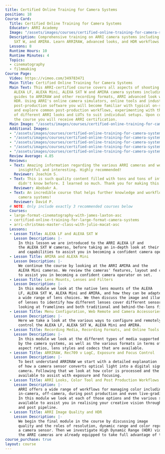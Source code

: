 ```yaml
---
title: Certified Online Training for Camera Systems
position: 18
Course Card:
  Title: Certified Online Training for Camera Systems
  Educator: ARRI Academy
  Image: "/assets/images/courses/certified-online-training-for-camera-systems/certified-online-training-for-camera-systems.jpg"
  Description: Comprehensive training on ARRI camera systems including ALEXA LF, Mini,
    SXT W, and AMIRA. Learn ARRIRAW, advanced looks, and HDR workflows.
  Lessons: 8
  Runtime Hours: 10
  Runtime Minutes: 4
  Topics:
  - cinematography
  - filmmaking
Course Page:
  Video: https://vimeo.com/349783471
  Main Title: Certified Online Training for Camera Systems
  Main Text: This ARRI-certified course covers all aspects of shooting with the ARRI
    ALEXA LF, ALEXA Mini, ALEXA SXT W and AMIRA camera systems including detailed
    guides to ARRIRAW and other recording formats, ARRI advanced look workflows and
    HDR. Using ARRI's online camera simulators, online tools and industry standard
    post-production software you will become familiar with typical on-set situations
    and explore common post-production workflows, experimenting with the application
    of different ARRI looks and LUTs to suit individual setups. Upon completion of
    the course you will receive ARRI certification.
  Main Image: "/assets/images/courses/certified-online-training-for-camera-systems/certified-online-training-for-camera-systems-1.jpg"
  Additional Images:
  - "/assets/images/courses/certified-online-training-for-camera-systems/certified-online-training-for-camera-systems-2.jpg"
  - "/assets/images/courses/certified-online-training-for-camera-systems/certified-online-training-for-camera-systems-3.jpg"
  - "/assets/images/courses/certified-online-training-for-camera-systems/certified-online-training-for-camera-systems-4.jpg"
  - "/assets/images/courses/certified-online-training-for-camera-systems/certified-online-training-for-camera-systems-5.jpg"
  - "/assets/images/courses/certified-online-training-for-camera-systems/certified-online-training-for-camera-systems-6.jpg"
  Review Average: 4.85
  Reviews:
  - Text: Amazing information regarding the various ARRI cameras and workflows. Very
      insightful and interesting. Highly recommended!
    Reviewer: Joachim S.
  - Text: This is such quality content filled with tons and tons of information I
      didn't know before. I learned so much. Thank you for making this.
    Reviewer: Abobakr A.
  - Text: An incredible course that helps further knowledge and workflows with ARRI
      camera systems!
    Reviewer: David P.
  # NOTE: Only include exactly 3 recommended courses below
  Courses:
  - large-format-cinematography-with-james-laxton-asc
  - certified-online-training-for-large-format-camera-systems
  - arri-christmas-master-class-with-julio-macat-asc
  Lessons:
  - Lesson Title: ALEXA LF and ALEXA SXT W
    Lesson Description: |-
      In this lesson we are introduced to the ARRI ALEXA LF and
      the ALEXA SXT W cameras, before taking an in-depth look at their features, layout
      and capabilities to assist you in becoming a confident camera operator on set.
  - Lesson Title: AMIRA and ALEXA Mini
    Lesson Description: |-
      We continue the course by looking at the ARRI AMIRA and the
      ALEXA Mini cameras. We review the cameras' features, layout and capabilities
      to assist you in becoming a confident camera operator on set.
  - Lesson Title: Lens Mounts, Lenses and Filters
    Lesson Description: |-
      In this module we look at the native lens mounts of the ALEXA
      LF, ALEXA SXT W, ALEXA Mini and AMIRA, and how they can be adapted to support
      a wide range of lens choices. We then discuss the image and illumination circle
      of lenses to identify how different lenses cover different sensor sizes, before
      looking at framelines and both traditional and behind-the-lens filtration.
  - Lesson Title: Menu Configuration, Web Remote and Camera Accessories
    Lesson Description: |-
      Here we take a look at the various ways to configure and remotely
      control the ALEXA LF, ALEXA SXT W, ALEXA Mini and AMIRA.
  - Lesson Title: Recording Media, Recording Formats, and Online Tools
    Lesson Description: |-
      In this module we look at the different types of media supported
      by the camera systems, as well as the various formats in terms of sensor modes,
      aspect ratios, lens styles and codecs that are available.
  - Lesson Title: ARRIRAW, Rec709 v LogC, Exposure and Focus Control
    Lesson Description: |-
      To best understand ARRIRAW we start with a detailed explanation
      of how a camera sensor converts optical light into a digital signal inside the
      camera. Following that we look at how color is processed and the various tools
      available to assist with exposure and focusing.
  - Lesson Title: ARRI Looks, Color Tool and Post Production Workflows
    Lesson Description: |-
      ARRI offers a wide range of workflows for managing color including
      in-camera, off-camera, during post production and even live-grading on set.
      In this module we look at each of those options and the various software tools
      available to assist you in realising your creative vision through the production
      and post pipeline.
  - Lesson Title: ARRI Image Quality and HDR
    Lesson Description: |-
      We begin the final module in the course by discussing image
      quality and the roles of resolution, dynamic range and color reproduction from
      a camera sensor. Then we investigate High Dynamic Range (HDR) video and how
      the ARRI cameras are already equipped to take full advantage of these new formats.
course_purchase: true
layout: course
---
```


